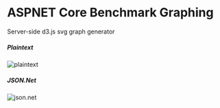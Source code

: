 # ASPNET Core Benchmark Graphing
Server-side d3.js svg graph generator

##### Plaintext
![plaintext](http://d3renderer.azurewebsites.net/plaintext/v1?src=1)

##### JSON.Net
![json.net](http://d3renderer.azurewebsites.net/json/v1?src=1)